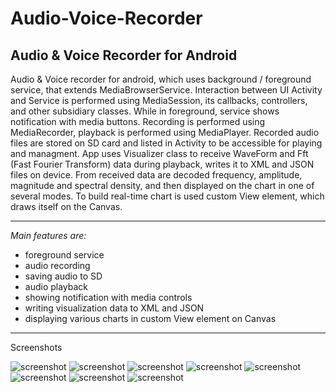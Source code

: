 # Audio-Voice-Recorder
Audio &amp; Voice Recorder for Android
-------------------------------------------
Audio & Voice recorder for android, which uses background / foreground service, that extends MediaBrowserService. Interaction between UI Activity and Service is performed using MediaSession, its callbacks, controllers, and other subsidiary classes. While in foreground, service shows notification with media buttons. Recording is performed using MediaRecorder, playback is performed using MediaPlayer. Recorded audio files are stored on SD card and listed in Activity to be accessible for playing and managment. App uses Visualizer class to receive WaveForm and Fft (Fast Fourier Transform) data during playback, writes it to XML and JSON files on device. From received data are decoded frequency, amplitude, magnitude and spectral density, and then displayed on the chart in one of several modes. To build real-time chart is used custom View element, which draws itself on the Canvas.

-------------------------------------------
_Main features are:_
* foreground service
* audio recording
* saving audio to SD
* audio playback
* showing notification with media controls
* writing visualization data to XML and JSON
* displaying various charts in custom View element on Canvas

-------------------------------------------
Screenshots

 ![screenshot](https://raw.githubusercontent.com/Vitaliy-B/Audio-Voice-Recorder/master/data/AVR_scrsh_01_ready.png "screenshot")
 ![screenshot](https://raw.githubusercontent.com/Vitaliy-B/Audio-Voice-Recorder/master/data/AVR_scrsh_02_rec.png "screenshot")
 ![screenshot](https://raw.githubusercontent.com/Vitaliy-B/Audio-Voice-Recorder/master/data/AVR_scrsh_03_type.png "screenshot")
 ![screenshot](https://raw.githubusercontent.com/Vitaliy-B/Audio-Voice-Recorder/master/data/AVR_scrsh_04_play_AF.png "screenshot")
 ![screenshot](https://raw.githubusercontent.com/Vitaliy-B/Audio-Voice-Recorder/master/data/AVR_scrsh_04_play_MF.png "screenshot")
 ![screenshot](https://raw.githubusercontent.com/Vitaliy-B/Audio-Voice-Recorder/master/data/AVR_scrsh_04_play_SDF.png "screenshot")
 ![screenshot](https://raw.githubusercontent.com/Vitaliy-B/Audio-Voice-Recorder/master/data/AVR_scrsh_05_pause.png "screenshot")
 ![screenshot](https://raw.githubusercontent.com/Vitaliy-B/Audio-Voice-Recorder/master/data/AVR_scrsh_06_saved.png "screenshot")
